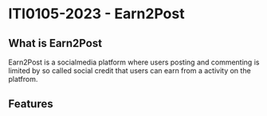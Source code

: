 # ITI0105-2023 - Earn2Post



## What is Earn2Post

Earn2Post is a socialmedia platform where users posting and commenting is limited by so called social credit that users can earn from a activity on the platfrom.

## Features

